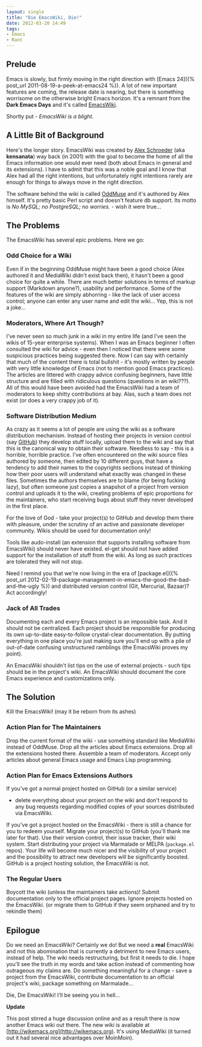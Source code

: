 ```yaml
---
layout: single
title: "Die EmacsWiki, Die!"
date: 2012-03-20 14:49
tags:
- Emacs
- Rant
---
```


## Prelude

Emacs is slowly, but firmly moving in the right direction with
[Emacs 24]({% post_url 2011-08-19-a-peek-at-emacs24 %}). A
lot of new important features are coming, the release date is nearing,
but there is something worrisome on the otherwise bright Emacs
horizon. It's a remnant from the **Dark Emacs Days** and it's called
[EmacsWiki](http://emacswiki.org).

Shortly put - _EmacsWiki is a blight_.

<!--more-->

## A Little Bit of Background

Here's the longer story. EmacsWiki was created by
[Alex Schroeder](http://www.emacswiki.org/alex/) (aka **kensanata**)
way back (in 2001) with the goal to become the home of all the Emacs
information one would ever need (both about Emacs in general and its
extensions). I have to admit that this was a noble goal and I know that
Alex had all the right intentions, but unfortunately right intentions
rarely are enough for things to always move in the right
direction.

The software behind the wiki is called
[OddMuse](http://www.oddmuse.org/cgi-bin/oddmuse) and it's authored by
Alex himself. It's pretty basic Perl script and doesn't feature db
support. Its motto is _No MySQL; no PostgreSQL; no worries._ - wish it
were true...

## The Problems

The EmacsWiki has several epic problems. Here we go:

### Odd Choice for a Wiki

Even if in the beginning OddMuse might have been a good choice (Alex
authored it and MediaWiki didn't exist back then), it hasn't been a
good choice for quite a while. There are much better solutions in
terms of markup support (Markdown anyone?), usability and
performance. Some of the features of the wiki are simply abhorring -
like the lack of user access control; anyone can enter any user name and
edit the wiki... Yep, this is not a joke...

### Moderators, Where Art Though?

I've never seen so much junk in a wiki in my entire life (and I've
seen the wikis of 15-year enterprise systems). When I was
an Emacs beginner I often consulted the wiki for advice - even then I
noticed that there were some suspicious practices being suggested
there. Now I can say with certainly that much of the content there is
total bullshit - it's mostly written by people with very little
knowledge of Emacs (not to mention good Emacs practices). The articles
are littered with crappy advice confusing beginners, have little
structure and are filled with ridiculous questions (questions in an
wiki???). All of this would have been avoided had the EmacsWiki had a
team of moderators to keep shitty contributions at bay. Alas, such a
team does not exist (or does a very crappy job of it).

### Software Distribution Medium

As crazy as it seems a lot of people are using the wiki as a software
distribution mechanism. Instead of hosting their projects in version
control (say [GitHub](http://github.com)) they develop stuff locally,
upload them to the wiki and say that this is the canonical way to
obtain their software. Needless to say - this is a horrible, horrible
practice. I've often encountered on the wiki source files authored by
someone, then edited by 10 different guys, that have a tendency to add
their names to the copyrights sections instead of thinking how their
poor users will understand what exactly was changed in these
files. Sometimes the authors themselves are to blame (for being
fucking lazy), but often someone just copies a snapshot of a project
from version control and uploads it to the wiki, creating problems of
epic proportions for the maintainers, who start receiving bugs about
stuff they never developed in the first place.

For the love of God - take your project(s) to GitHub and develop them
there with pleasure, under the scrutiny of an active and passionate
developer community. Wikis should be used for documentation only!

Tools like audo-install (an extension that supports installing
software from EmacsWiki) should never have existed. el-get should not
have added support for the installation of stuff from the wiki. As
long as such practices are tolerated they will not stop.

Need I remind you that we're now living in the era of
[package.el]({% post_url 2012-02-19-package-management-in-emacs-the-good-the-bad-and-the-ugly %})
and distributed version control (Git, Mercurial, Bazaar)? Act accordingly!

### Jack of All Trades

Documenting each and every Emacs project is an impossible task. And it
should not be centralized. Each project should be responsible for
producing its own up-to-date easy-to-follow crystal-clear
documentation. By putting everything in one place you're just making
sure you'll end up with a pile of out-of-date confusing unstructured
ramblings (the EmacsWiki proves my point).

An EmacsWiki shouldn't list tips on the use of external projects -
such tips should be in the project's wiki. An EmacsWiki should
document the core Emacs experience and customizations only.

## The Solution

Kill the EmacsWiki! (may it be reborn from its ashes)

### Action Plan for The Maintainers

Drop the current format of the wiki - use something standard like
MediaWiki instead of OddMuse. Drop all the articles about Emacs
extensions. Drop all the extensions hosted there. Assemble
a team of moderators. Accept only articles about general Emacs usage
and Emacs Lisp programming.

### Action Plan for Emacs Extensions Authors

If you've got a normal project hosted on GitHub (or a similar service)
- delete everything about your project on the wiki and don't respond
to any bug requests regarding modified copies of your sources
distributed via EmacsWiki.

If you've got a project hosted on the EmacsWiki - there is still
a chance for you to redeem yourself. Migrate your project(s) to GitHub
(you'll thank me later for that). Use their version control, their
issue tracker, their wiki system. Start distributing your project via
Marmalade or MELPA (`package.el` repos). Your life will become much nicer and
the visibility of your project and the possibility to attract new
developers will be significantly boosted. GitHub is a project hosting
solution, the EmacsWiki is not.

### The Regular Users

Boycott the wiki (unless the maintainers take actions)! Submit
documentation only to the official project pages. Ignore projects
hosted on the EmacsWiki. (or migrate them to GitHub if they seem
orphaned and try to rekindle them)

## Epilogue

Do we need an EmacsWiki? Certainly we do! But we need a **real**
EmacsWiki and not this abomination that is currently a detriment to
new Emacs users, instead of help. The wiki needs restructuring, but
first it needs to die. I hope you'll see the truth in my words and
take action instead of commenting how outrageous my claims are. Do
something meaningful for a change - save a project from the EmacsWiki,
contribute documentation to an official project's wiki, package
something on Marmalade...

Die, Die EmacsWiki! I'll be seeing you in hell...

**Update**

This post stirred a huge discussion online and as a result there is
now another Emacs wiki out there. The new wiki is available at
[http://wikemacs.org](http://wikemacs.org). It's using MediaWiki (it
turned out it had several nice advantages over MoinMoin).
